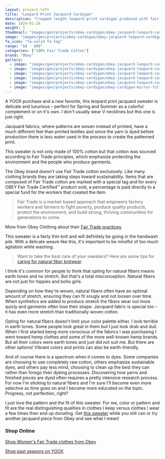 ```yaml
---
layout: project-left
title: "Leopard Print Jacquard Cardigan"
description: "Cropped length leopard print cardigan produced with fair trade cotton."
date: 2024-01-28
weight: 1
thumbnail: "images/gen/projects/obey-cardigan/obey-jacquard-leopard-cardigan-V-closeup-birdseye-the-best-sweater-tn.jpg"
image: "images/gen/projects/obey-cardigan/obey-jacquard-leopard-cardigan-V-closeup-birdseye-the-best-sweater.jpg"
fa_icon: "fa-solid fa-tag"
range: "$0 - $99"
categories: ["100% Fair Trade Cotton"]
brand: "Obey"
gallery:
  - image: "images/gen/projects/obey-cardigan/obey-jacquard-leopard-cardigan-V-closeup-birdseye-the-best-sweater.jpg"
  - image: "images/gen/projects/obey-cardigan/obey-jacquard-leopard-cardigan-V-closeup-angled-the-best-sweater.jpg"
  - image: "images/gen/projects/obey-cardigan/obey-jacquard-leopard-cardigan-front-birdseye-the-best-sweater.jpg"
  - image: "images/gen/projects/obey-cardigan/obey-jacquard-leopard-cardigan-back-birdseye-the-best-sweater.jpg"
  - image: "images/gen/projects/obey-cardigan/obey-jacquard-leopard-cardigan-sleeve-closeup-the-best-sweater.jpg"    
  - image: "images/gen/projects/obey-cardigan/obey-cardigan-mirror-full-length.jpg"
---
```


A YOOX purchase and a new favorite, this leopard print jacquard sweater is delicate and luxurious – perfect for Spring and Summer as a colorful complement or on it's own. I don't usually wear V necklines but this one is just right. 

Jacquard fabrics, where patterns are woven instead of printed, have a much different feel than printed textiles and since the yarn is dyed before production there is less water used in the process to create the patterned print. 

This sweater is not only made of 100% cotton but that cotton was sourced according to Fair Trade principles, which emphasize protecting the environment and the people who produce garments.

The Obey brand doesn't use Fair Trade cotton exclusively. Like many clothing brands they are taking steps toward sustainability. Items that are composed of Fair Trade cotton are marked with a special tag and for every OBEY Fair Trade Certified™ product sold, a percentage is paid directly to a special fund for the workers that created the item. 

> Fair Trade is a market-based approach that empowers factory workers and farmers to fight poverty, produce quality products, protect the environment, and build strong, thriving communities for generations to come. 

<i class="fa-solid fa-arrow-right"></i> More from Obey Clothing about their <a href="https://obeyclothing.com/blogs/zine/fair-trade-buy-fair-be-fair" target="_blank">Fair Trade practices</a>.

This sweater is a fairly thin knit and will definitely be going in the handwash pile. With a delicate weave like this, it's important to be mindful of too much agitation while washing. 

> Want to take the best care of your sweaters? Here are some tips for <a href="/blog/2024/01/how-to-care-for-your-knitwear/">caring for natural fiber knitwear</a>.

I think it's common for people to think that opting for natural fibers means earth tones and no stretch. But that's a total misconception. Natural fibers are not just for hippies and boho girls.

Depending on how they're woven, natural fibers often have an optimal amount of stretch, ensuring they can fit snugly and not loosen over time. When synthetics are added to produce stretch the fibers wear out more quicly and garments often lose their shape. Jacquard fabric is special too – it has even more stretch than traditionally woven cotton. 

Opting for natural fibers doesn't limit your color palette either. I look terrible in earth tones. Some people look great in them but I just look drab and dull. When I first started being more conscious of the fabrics I was purchasing I went toward hemp clothes and some of the more well-known hemp brands. But all their colors were earth tones and just did not suit me. But there are other options! Vibrant colors and prints can also be earth-friendly.

And of course there is a spectrum when it comes to dyes. Some companies are choosing to use completely raw cotton, others emphasize sustainable dyes, and others pay less mind, choosing to clean up the best they can rather than forego their dyeing processes. Discovering how yarns and finished pieces are dyed often requires a pretty intensive research process. For now I'm sticking to natural fibers and I'm sure I'll become even more selective as time goes on and I become more educated on the topic. Progress, not perfection, right? 

I just love the pattern and the fit of this sweater. For me, color or pattern and fit are the real distinguishing qualities in clothes I keep versus clothes I wear a few times then end up donating. Get <a href="https://www.yoox.com/us/12948360TL/item#dept=women&sts=sr_women80&cod10=12948360TL&sizeId=-1" target="_blank">this sweater</a> while you still can or try another jacquard piece from Obey and see what I mean!

### Shop Online

<i class="fa-solid fa-arrow-right"></i> <a href="https://obeyclothing.com/collections/womens-fair-trade" target="_blank">Shop Women's Fair Trade clothes from Obey</a>

<i class="fa-solid fa-arrow-right"></i> <a href="https://www.yoox.com/us/women/shoponline/obey_d#/dept=women&d=6093" target="_blank">Shop past seasons on YOOX</a>
